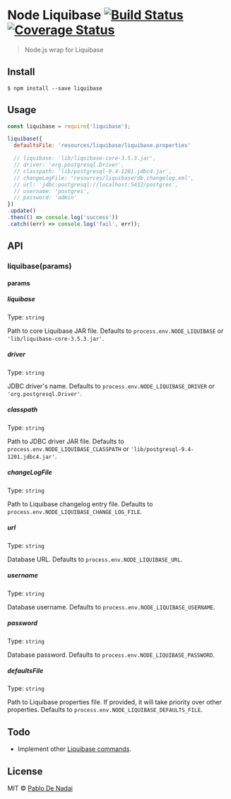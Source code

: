 # Node Liquibase [![Build Status](https://travis-ci.org/pablodenadai/node-liquibase.svg?branch=master)](https://travis-ci.org/pablodenadai/node-liquibase) [![Coverage Status](https://coveralls.io/repos/github/pablodenadai/node-liquibase/badge.svg?branch=master&cache-buster=1)](https://coveralls.io/github/pablodenadai/node-liquibase?branch=master)

> Node.js wrap for Liquibase


## Install

```
$ npm install --save liquibase
```


## Usage

```js
const liquibase = require('liquibase');

liquibase({
  defaultsFile: 'resources/liquibase/liquibase.properties'

  // liquibase: 'lib/liquibase-core-3.5.3.jar',
  // driver: 'org.postgresql.Driver',
  // classpath: 'lib/postgresql-9.4-1201.jdbc4.jar',
  // changeLogFile: 'resources/liquibase/db.changelog.xml',
  // url: 'jdbc:postgresql://localhost:5432/postgres',
  // username: 'postgres',
  // password: 'admin'
})
.update()
.then(() => console.log('success'))
.catch((err) => console.log('fail', err));
```


## API

### liquibase(params)

#### params

##### liquibase

Type: `string`

Path to core Liquibase JAR file. Defaults to `process.env.NODE_LIQUIBASE` or `'lib/liquibase-core-3.5.3.jar'`.

##### driver

Type: `string`

JDBC driver's name. Defaults to `process.env.NODE_LIQUIBASE_DRIVER` or `'org.postgresql.Driver'`.

##### classpath

Type: `string`

Path to JDBC driver JAR file. Defaults to `process.env.NODE_LIQUIBASE_CLASSPATH` or `'lib/postgresql-9.4-1201.jdbc4.jar'`.

##### changeLogFile

Type: `string`

Path to Liquibase changelog entry file. Defaults to `process.env.NODE_LIQUIBASE_CHANGE_LOG_FILE`.

##### url

Type: `string`

Database URL. Defaults to `process.env.NODE_LIQUIBASE_URL`.

##### username

Type: `string`

Database username. Defaults to `process.env.NODE_LIQUIBASE_USERNAME`.

##### password

Type: `string`

Database password. Defaults to `process.env.NODE_LIQUIBASE_PASSWORD`.

##### defaultsFile

Type: `string`

Path to Liquibase properties file. If provided, it will take priority over other properties. Defaults to `process.env.NODE_LIQUIBASE_DEFAULTS_FILE`.

## Todo
- Implement other [Liquibase commands](http://www.liquibase.org/documentation/command_line.html).

## License

MIT © [Pablo De Nadai](https://github.com/pablodenadai/node-liquibase)
